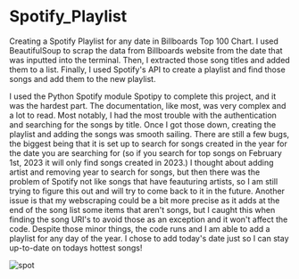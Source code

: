 # Spotify_Playlist
Creating a Spotify Playlist for any date in Billboards Top 100 Chart. I used BeautifulSoup to scrap the data from Billboards website from the date that was inputted into the terminal. Then, I extracted those song titles and added them to a list. Finally, I used Spotify's API to create a playlist and find those songs and add them to the new playlist.

I used the Python Spotify module Spotipy to complete this project, and it was the hardest part. The documentation, like most, was very complex and a lot to read. Most notably, I had the most trouble with the authentication and searching for the songs by title. Once I got those down, creating the playlist and adding the songs was smooth sailing. There are still a few bugs, the biggest being that it is set up to search for songs created in the year for the date you are searching for (so if you search for top songs on February 1st, 2023 it will only find songs created in 2023.) I thought about adding artist and removing year to search for songs, but then there was the problem of Spotify not like songs that have feauturing artists, so I am still trying to figure this out and will try to come back to it in the future. Another issue is that my webscraping could be a bit more precise as it adds at the end of the song list some items that aren't songs, but I caught this when finding the song URI's to avoid those as an exception and it won't affect the code. Despite those minor things, the code runs and I am able to add a playlist for any day of the year. I chose to add today's date just so I can stay up-to-date on todays hottest songs!

![spot](https://github.com/andreapeterson/Spotify_Playlist/assets/134665743/b01d7130-e85a-4e1c-ac11-b3445b7c768e)
